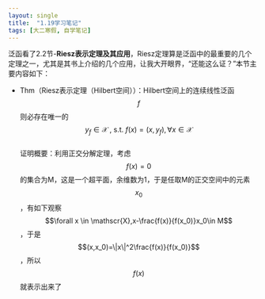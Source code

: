 ```yaml
---
layout: single
title:  "1.19学习笔记"
tags: [大二寒假, 自学笔记]
---
```

泛函看了2.2节-**Riesz表示定理及其应用**，Riesz定理算是泛函中的最重要的几个定理之一，尤其是其书上介绍的几个应用，让我大开眼界，“还能这么证？”本节主要内容如下：
* Thm（Riesz表示定理（Hilbert空间））：Hilbert空间上的连续线性泛函$$f$$则必存在唯一的
$$y_f \in \mathscr{X}\ ,\ \text{s.t.}\ f(x) = (x,y_f),\forall x \in \mathscr{X}$$  
证明概要：利用正交分解定理，考虑$$f(x)=0$$的集合为M，这是一个超平面，余维数为1，于是任取M的正交空间中的元素$$x_0$$，有如下观察$$\forall x \in \mathscr{X},x-\frac{f(x)}{f(x_0)}x_0\in M$$，于是$$(x,x_0)=\|x\|^2\frac{f(x)}{f(x_0)}$$，所以$$f(x)$$就表示出来了